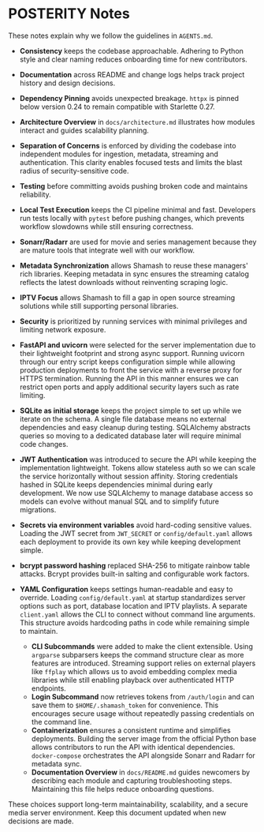 # POSTERITY Notes

These notes explain why we follow the guidelines in `AGENTS.md`.

- **Consistency** keeps the codebase approachable. Adhering to Python style
  and clear naming reduces onboarding time for new contributors.
- **Documentation** across README and change logs helps track project
  history and design decisions.
- **Dependency Pinning** avoids unexpected breakage. `httpx` is pinned below
  version 0.24 to remain compatible with Starlette 0.27.
- **Architecture Overview** in `docs/architecture.md` illustrates how modules
  interact and guides scalability planning.
- **Separation of Concerns** is enforced by dividing the codebase into
  independent modules for ingestion, metadata, streaming and authentication.
  This clarity enables focused tests and limits the blast radius of
  security-sensitive code.
- **Testing** before committing avoids pushing broken code and maintains
  reliability.
- **Local Test Execution** keeps the CI pipeline minimal and fast. Developers
  run tests locally with `pytest` before pushing changes, which prevents
  workflow slowdowns while still ensuring correctness.
- **Sonarr/Radarr** are used for movie and series management because they
  are mature tools that integrate well with our workflow.
- **Metadata Synchronization** allows Shamash to reuse these managers' rich
  libraries. Keeping metadata in sync ensures the streaming catalog reflects the
  latest downloads without reinventing scraping logic.
- **IPTV Focus** allows Shamash to fill a gap in open source streaming
  solutions while still supporting personal libraries.
- **Security** is prioritized by running services with minimal privileges and
  limiting network exposure.
- **FastAPI and uvicorn** were selected for the server implementation due to
  their lightweight footprint and strong async support. Running uvicorn through
  our entry script keeps configuration simple while allowing production
  deployments to front the service with a reverse proxy for HTTPS termination.
Running the API in this manner ensures we can restrict open ports and apply
additional security layers such as rate limiting.

- **SQLite as initial storage** keeps the project simple to set up while we
  iterate on the schema. A single file database means no external dependencies
  and easy cleanup during testing. SQLAlchemy abstracts queries so moving to a
  dedicated database later will require minimal code changes.

- **JWT Authentication** was introduced to secure the API while keeping the
  implementation lightweight. Tokens allow stateless auth so we can scale the
  service horizontally without session affinity. Storing credentials hashed in
  SQLite keeps dependencies minimal during early development. We now use
  SQLAlchemy to manage database access so models can evolve without manual SQL
  and to simplify future migrations.

- **Secrets via environment variables** avoid hard-coding sensitive values.
  Loading the JWT secret from `JWT_SECRET` or `config/default.yaml` allows each
  deployment to provide its own key while keeping development simple.

- **bcrypt password hashing** replaced SHA-256 to mitigate rainbow table
  attacks. Bcrypt provides built-in salting and configurable work factors.

- **YAML Configuration** keeps settings human-readable and easy to override.
  Loading `config/default.yaml` at startup standardizes server options such as
  port, database location and IPTV playlists. A separate `client.yaml` allows
  the CLI to connect without command line arguments. This structure avoids
  hardcoding paths in code while remaining simple to maintain.

  - **CLI Subcommands** were added to make the client extensible. Using
    `argparse` subparsers keeps the command structure clear as more features are
    introduced. Streaming support relies on external players like `ffplay` which
    allows us to avoid embedding complex media libraries while still enabling
    playback over authenticated HTTP endpoints.
  - **Login Subcommand** now retrieves tokens from `/auth/login` and can save
    them to `$HOME/.shamash_token` for convenience. This encourages secure
    usage without repeatedly passing credentials on the command line.
  - **Containerization** ensures a consistent runtime and simplifies
    deployments. Building the server image from the official Python base allows
    contributors to run the API with identical dependencies. `docker-compose`
    orchestrates the API alongside Sonarr and Radarr for metadata sync.
  - **Documentation Overview** in `docs/README.md` guides newcomers by describing
    each module and capturing troubleshooting steps. Maintaining this file helps
    reduce onboarding questions.

These choices support long-term maintainability, scalability, and a secure
media server environment. Keep this document updated when new decisions are
made.
